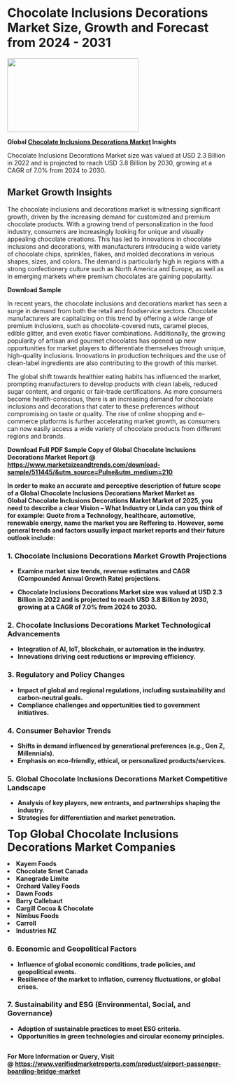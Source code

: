 <H1>Chocolate Inclusions Decorations Market Size, Growth and Forecast from 2024 - 2031</H1><img class="aligncenter size-medium wp-image-584254" src="https://thirdeyenews.in/wp-content/uploads/2024/09/Global-Market-Research-300x168.jpeg" alt="" width="300" height="168" /><p><strong>Global&nbsp;<a href="https://www.marketsizeandtrends.com/download-sample/511445/&amp;utm_source=Pulse&amp;utm_medium=210">Chocolate Inclusions Decorations Market</a> Insights</strong></p><p>Chocolate Inclusions Decorations Market size was valued at USD 2.3 Billion in 2022 and is projected to reach USD 3.8 Billion by 2030, growing at a CAGR of 7.0% from 2024 to 2030.</p><p><h2>Market Growth Insights</h2> <p>The chocolate inclusions and decorations market is witnessing significant growth, driven by the increasing demand for customized and premium chocolate products. With a growing trend of personalization in the food industry, consumers are increasingly looking for unique and visually appealing chocolate creations. This has led to innovations in chocolate inclusions and decorations, with manufacturers introducing a wide variety of chocolate chips, sprinkles, flakes, and molded decorations in various shapes, sizes, and colors. The demand is particularly high in regions with a strong confectionery culture such as North America and Europe, as well as in emerging markets where premium chocolates are gaining popularity.</p> <p><strong>Download Sample</strong></p> <p>In recent years, the chocolate inclusions and decorations market has seen a surge in demand from both the retail and foodservice sectors. Chocolate manufacturers are capitalizing on this trend by offering a wide range of premium inclusions, such as chocolate-covered nuts, caramel pieces, edible glitter, and even exotic flavor combinations. Additionally, the growing popularity of artisan and gourmet chocolates has opened up new opportunities for market players to differentiate themselves through unique, high-quality inclusions. Innovations in production techniques and the use of clean-label ingredients are also contributing to the growth of this market.</p> <p>The global shift towards healthier eating habits has influenced the market, prompting manufacturers to develop products with clean labels, reduced sugar content, and organic or fair-trade certifications. As more consumers become health-conscious, there is an increasing demand for chocolate inclusions and decorations that cater to these preferences without compromising on taste or quality. The rise of online shopping and e-commerce platforms is further accelerating market growth, as consumers can now easily access a wide variety of chocolate products from different regions and brands.</p> <p><strong></p><p><span class=""><strong>Download Full PDF Sample Copy of Global Chocolate Inclusions Decorations Market Report</strong> @ <a href="https://www.marketsizeandtrends.com/download-sample/511445/&amp;utm_source=Pulse&amp;utm_medium=210" target="_blank">https://www.marketsizeandtrends.com/download-sample/511445/&amp;utm_source=Pulse&amp;utm_medium=210</a></span></p><p>In order to make an accurate and perceptive description of future scope of a Global&nbsp;Chocolate Inclusions Decorations Market Market as Global&nbsp;Chocolate Inclusions Decorations Market Market of 2025, you need to describe a clear Vision &ndash; What Industry or Linda can you think of for example: Quote from a Technology, healthcare, automotive, renewable energy, name the market you are Reffering to. However, some general trends and factors usually impact market reports and their future outlook include:</p><h3>1.&nbsp;<strong>Chocolate Inclusions Decorations Market Growth Projections</strong></h3><ul><li>Examine market size trends, revenue estimates and CAGR (Compounded Annual Growth Rate) projections.</li><li><p>Chocolate Inclusions Decorations Market size was valued at USD 2.3 Billion in 2022 and is projected to reach USD 3.8 Billion by 2030, growing at a CAGR of 7.0% from 2024 to 2030.</p></li></ul><h3>2.&nbsp;<strong>Chocolate Inclusions Decorations Market Technological Advancements</strong></h3><ul><li>Integration of AI, IoT, blockchain, or automation in the industry.</li><li>Innovations driving cost reductions or improving efficiency.</li></ul><h3>3.&nbsp;<strong>Regulatory and Policy Changes</strong></h3><ul><li>Impact of global and regional regulations, including sustainability and carbon-neutral goals.</li><li>Compliance challenges and opportunities tied to government initiatives.</li></ul><h3>4.&nbsp;<strong>Consumer Behavior Trends</strong></h3><ul><li>Shifts in demand influenced by generational preferences (e.g., Gen Z, Millennials).</li><li>Emphasis on eco-friendly, ethical, or personalized products/services.</li></ul><h3>5.&nbsp;<strong>Global Chocolate Inclusions Decorations Market Competitive Landscape</strong></h3><ul><li>Analysis of key players, new entrants, and partnerships shaping the industry.</li><li>Strategies for differentiation and market penetration.</li></ul><p data-pm-slice="1 1 []"><span style="color: inherit; font-family: inherit; font-size: 25px;">Top Global Chocolate Inclusions Decorations Market Companies</span></p><div class="" data-test-id=""><p><li>Kayem Foods</li><li> Chocolate Smet Canada</li><li> Kanegrade Limite</li><li> Orchard Valley Foods</li><li> Dawn Foods</li><li> Barry Callebaut</li><li> Cargill Cocoa & Chocolate</li><li> Nimbus Foods</li><li> Carroll</li><li> Industries NZ</li></p></div><h3>6.&nbsp;<strong>Economic and Geopolitical Factors</strong></h3><ul><li>Influence of global economic conditions, trade policies, and geopolitical events.</li><li>Resilience of the market to inflation, currency fluctuations, or global crises.</li></ul><h3>7.&nbsp;<strong>Sustainability and ESG (Environmental, Social, and Governance)</strong></h3><ul><li>Adoption of sustainable practices to meet ESG criteria.</li><li>Opportunities in green technologies and circular economy principles.</li></ul><h2><strong style="font-size: 14px;">For More Information or Query, Visit @&nbsp;</strong><a style="background-color: #ffffff; font-size: 14px;" href="https://www.marketsizeandtrends.com/report/chocolate-inclusions-decorations-market/" target="_blank">https://www.verifiedmarketreports.com/product/airport-passenger-boarding-bridge-market</a></h2>
